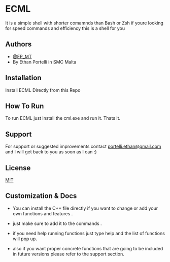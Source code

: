 
# ECML

It is a simple shell with shorter comamnds than Bash or Zsh 
if youre looking for speed commands and efficiency this is a shell for you 


## Authors

- [@EP_MT](https://github.com/EP-MT)
- By Ethan Portelli in SMC Malta
## Installation

Install ECML Directly from this Repo
    
## How To Run

To run ECML just install the cml.exe and run it. Thats it.



## Support

For support or suggested improvements contact portelli.ethan@gmail.com and I will get back to you as soon as I can :)


## License

[MIT](https://choosealicense.com/licenses/mit/)


## Customization & Docs

- You can install the C++ file directly if you want to change or add your own functions and features .

- just make sure to add it to the commands <map> .

- if you need help running functions just type help and the list of functions will pop up.

- also if you want proper concrete functions that are going to be included in future versions please refer to the support section.
